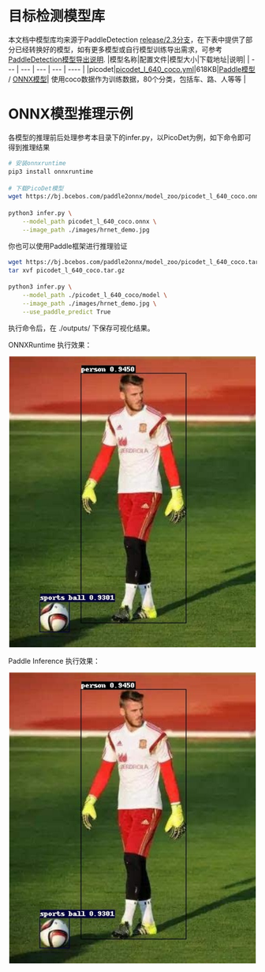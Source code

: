 # 目标检测模型库

本文档中模型库均来源于PaddleDetection [release/2.3分支](https://github.com/PaddlePaddle/PaddleDetection/tree/release/2.3)，在下表中提供了部分已经转换好的模型，如有更多模型或自行模型训练导出需求，可参考 [PaddleDetection模型导出说明](https://github.com/PaddlePaddle/PaddleDetection/blob/develop/deploy/EXPORT_MODEL.md).
|模型名称|配置文件|模型大小|下载地址|说明|
| --- | --- | --- | --- | ---- |
|picodet|[picodet_l_640_coco.yml](https://github.com/PaddlePaddle/PaddleDetection/blob/release/2.3/configs/picodet/picodet_l_640_coco.yml)|618KB|[Paddle模型](https://bj.bcebos.com/paddle2onnx/model_zoo/picodet_l_640_coco.tar.gz) / [ONNX模型](https://bj.bcebos.com/paddle2onnx/model_zoo/picodet_l_640_coco.onnx)| 使用coco数据作为训练数据，80个分类，包括车、路、人等等 |


# ONNX模型推理示例

各模型的推理前后处理参考本目录下的infer.py，以PicoDet为例，如下命令即可得到推理结果

```bash
# 安装onnxruntime
pip3 install onnxruntime

# 下载PicoDet模型
wget https://bj.bcebos.com/paddle2onnx/model_zoo/picodet_l_640_coco.onnx

python3 infer.py \
    --model_path picodet_l_640_coco.onnx \
    --image_path ./images/hrnet_demo.jpg
```

你也可以使用Paddle框架进行推理验证

```bash
wget https://bj.bcebos.com/paddle2onnx/model_zoo/picodet_l_640_coco.tar.gz
tar xvf picodet_l_640_coco.tar.gz

python3 infer.py \
    --model_path ./picodet_l_640_coco/model \
    --image_path ./images/hrnet_demo.jpg \
    --use_paddle_predict True
```

执行命令后，在 ./outputs/ 下保存可视化结果。

ONNXRuntime 执行效果：

<div align="center">
    <img src="./images/onnx_hrnet_demo.jpg" width=500">
</div>

Paddle Inference 执行效果：

<div align="center">
    <img src="./images/onnx_hrnet_demo.jpg" width=500">
</div>
